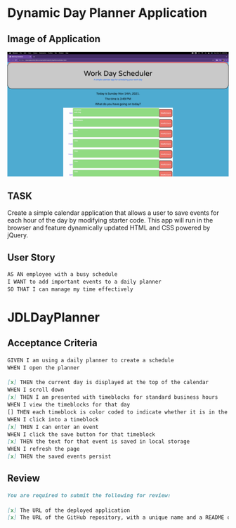 # Dynamic Day Planner Application

## Image of Application

![IMAGEPLACEHOLDER](./assets/images/screenshotDayPlanner.png)

## TASK

Create a simple calendar application that allows a user to save events for each hour of the day by modifying starter code. This app will run in the browser and feature dynamically updated HTML and CSS powered by jQuery.

## User Story

```md
AS AN employee with a busy schedule
I WANT to add important events to a daily planner
SO THAT I can manage my time effectively
```

# JDLDayPlanner

## Acceptance Criteria

```md
GIVEN I am using a daily planner to create a schedule
WHEN I open the planner

[x] THEN the current day is displayed at the top of the calendar
WHEN I scroll down
[x] THEN I am presented with timeblocks for standard business hours
WHEN I view the timeblocks for that day
[] THEN each timeblock is color coded to indicate whether it is in the past, present, or future
WHEN I click into a timeblock
[x] THEN I can enter an event
WHEN I click the save button for that timeblock
[x] THEN the text for that event is saved in local storage
WHEN I refresh the page
[x] THEN the saved events persist
```

## Review

```md
You are required to submit the following for review:

[x] The URL of the deployed application
[x] The URL of the GitHub repository, with a unique name and a README describing the project
```
